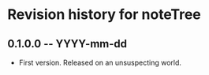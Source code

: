 # Revision history for noteTree

## 0.1.0.0 -- YYYY-mm-dd

* First version. Released on an unsuspecting world.
